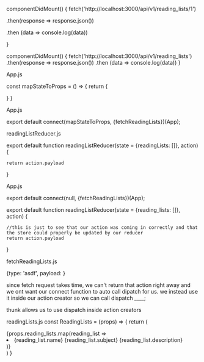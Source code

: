 componentDidMount() {
  fetch('http://localhost:3000/api/v1/reading_lists/1') 
  <!-- //async get request (default fetch request is get) - won't do anything with data till we get response back -->
  .then(response => response.json()) 
  <!-- //turn response into json -->
  .then (data => console.log(data)) 
  <!-- //the response that we get turned into json becomes data here (could still call it response)
 //the return value of previous then comes in as argument in next one (i.e. response.json becomes data in second .then) -->
}

componentDidMount() {
  fetch('http://localhost:3000/api/v1/reading_lists') 
  .then(response => response.json()) 
  .then (data => console.log(data)) 
}



<!-- first checks serializers before models. serializer knows when you render json to first check serializer to send to frontend? -->


<!-- container components are still components, usually class componnets and usually render other components and contain other components
containers are kind of a parent to the other components  -->


App.js
<!-- //mapStateToProps gives us access to see what is already in our store
//and we have to pass it below to connect because connect is out way of connecting redux store to this specifc component 
//gives us access to this.props.readingLists -->
 const mapStateToProps = () => {
   return {

   }
 }

App.js
<!-- //fetchReadingLists is action creator that gives us ability to update our store directly from this component 
//gives us access to this.props.fetchReadingLists() -->
export default connect(mapStateToProps, {fetchReadingLists})(App);



readingListReducer.js
<!-- //responsible for updating the parts of our store that has to do with reading lists
//a reducer is takes in State and action object
//action gets sent to reducer from the actions folder -->
export default function readingListReducer(state = {readingLists: []}, action) {   
<!-- this is just to see that our action was coming in correctly and that the store could properly be updated by our reducer -->
    return action.payload
}

App.js
<!-- connect runs store.dispatch({type, payload}) for us so we don't hard code it? -->
export default connect(null, {fetchReadingLists})(App);


export default function readingListReducer(state = {reading_lists: []}, action) {
    
    //this is just to see that our action was coming in correctly and that the store could properly be updated by our reducer
    return action.payload


}

fetchReadingLists.js
<!-- action creators typically before you incorporate a fetch request or any type of async reqiuest return regular JS objects that have a type and payload -->
{type: 'asdf', payload: }
<!-- then once an action creator retusn something like this our the connect function in  ReadingListsContainer pispatched whatever that action is to our reducer for us -->
since fetch request takes time, we can't return that action right away and we ont want our connect function to auto call dipatch for us. we instead use it inside our action creator so we can call dispatch ____;

thunk allows us to use dispatch inside action creators



readingLists.js
const ReadingLists = (props) => {
    return (
        <div>
            <!-- need props first because thats the info being passed from RL container to component of RLs -->
            {props.reading_lists.map(reading_list => <li>{reading_list.name} {reading_list.subject} {reading_list.description}</li>)}
        </div>
    )
}


